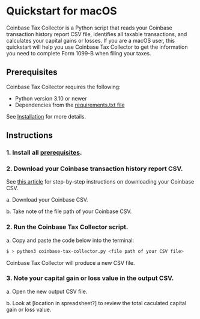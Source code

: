# Quickstart for macOS

Coinbase Tax Collector is a Python script that reads your Coinbase transaction history report CSV file, identifies all taxable transactions, and calculates your capital gains or losses. If you are a macOS user, this quickstart will help you use Coinbase Tax Collector to get the information you need to complete Form 1099-B when filing your taxes.

## Prerequisites

Coinbase Tax Collector requires the following:

* Python version 3.10 or newer
* Dependencies from the [requirements.txt file](https://github.com/ydeleon6/coinbase-tax-collector/blob/main/requirements.txt)

See [Installation](https://github.com/mdoming10/coinbase-tax-collector/blob/main/documentation/installation.md) for more details.

## Instructions

### 1. Install all [prerequisites](https://github.com/mdoming10/coinbase-tax-collector/blob/main/documentation/installation.md).

### 2. Download your Coinbase transaction history report CSV.

See [this article](https://help.coinbase.com/en/commerce/managing-account/transaction-reporting#download-reports) for step-by-step instructions on downloading your Coinbase CSV.

a. Download your Coinbase CSV.

b. Take note of the file path of your Coinbase CSV.

### 2. Run the Coinbase Tax Collector script.

a. Copy and paste the code below into the terminal:

```sh
$ > python3 coinbase-tax-collector.py <file path of your CSV file>
```

Coinbase Tax Collector will produce a new CSV file.

### 3.  Note your capital gain or loss value in the output CSV.

a. Open the new output CSV file.

b. Look at [location in spreadsheet?] to review the total caculated capital gain or loss value.


